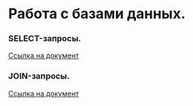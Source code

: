 # Работа с базами данных.


### SELECT-запросы.
[Ссылка на документ](https://docs.google.com/spreadsheets/d/1nzdVdQdvfl03zDI_QIU8W5S8izWAN_8rx70fcAZuNOo/edit?usp=sharing)


### JOIN-запросы.
[Ссылка на документ](https://docs.google.com/spreadsheets/d/1JwdmioXaA0CTK2_xcdiQSUflO7BjPAw7HfBn7rvWwMQ/edit?usp=sharing)
